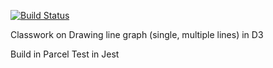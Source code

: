 [![Build Status](https://travis-ci.org/SiruiZhu/Classwork-lines-graph-in-D3.svg?branch=master)](https://travis-ci.org/SiruiZhu/Classwork-lines-graph-in-D3)

Classwork on 
Drawing line graph (single, multiple lines) in D3

Build in Parcel
Test in Jest
